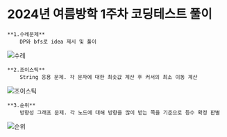 # 2024년 여름방학 1주차 코딩테스트 풀이
    **1.수레문제**
        DP와 bfs로 idea 제시 및 풀이

![수레](https://github.com/hky035/coding-test-study/assets/90503219/675b9147-baa9-4691-8df6-faa894da46e7)

    **2.조이스틱**
        String 응용 문제. 각 문자에 대한 최솟값 계산 후 커서의 최소 이동 계산

![조이스틱](https://github.com/hky035/coding-test-study/assets/90503219/1b5b128a-79a1-43b1-b525-b16339eb13e5)

    **3.순위**
        방향성 그래프 문제. 각 노드에 대해 방향을 많이 받는 쪽을 기준으로 등수 확정 판별
        
![순위](https://github.com/hky035/coding-test-study/assets/90503219/4781e7d7-df34-432d-bd10-a5dbe7e9ff8d)
